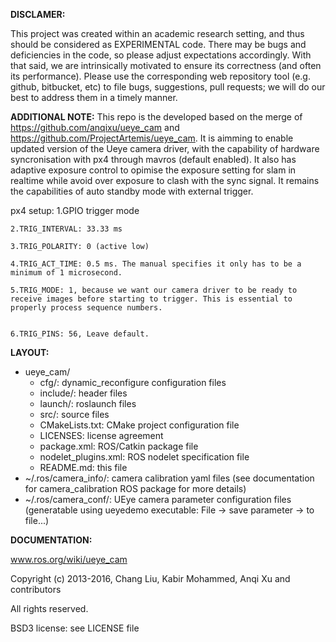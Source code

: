 **DISCLAMER:**

This project was created within an academic research setting, and thus should
be considered as EXPERIMENTAL code. There may be bugs and deficiencies in the
code, so please adjust expectations accordingly. With that said, we are
intrinsically motivated to ensure its correctness (and often its performance).
Please use the corresponding web repository tool (e.g. github, bitbucket, etc)
to file bugs, suggestions, pull requests; we will do our best to address them
in a timely manner.

**ADDITIONAL NOTE:**
This repo is the developed based on the merge of https://github.com/anqixu/ueye_cam and https://github.com/ProjectArtemis/ueye_cam.
It is aimming to enable updated version of the Ueye camera driver, with the capability of hardware syncronisation with px4 through mavros (default enabled). It also has adaptive exposure control to opimise the exposure setting for slam in realtime while avoid over exposure to clash with the sync signal. It remains the capabilities of auto standby mode with external trigger.

px4 setup:
    1.GPIO trigger mode

    2.TRIG_INTERVAL: 33.33 ms

    3.TRIG_POLARITY: 0 (active low)

    4.TRIG_ACT_TIME: 0.5 ms. The manual specifies it only has to be a minimum of 1 microsecond.

    5.TRIG_MODE: 1, because we want our camera driver to be ready to receive images before starting to trigger. This is essential to properly process sequence numbers.


    6.TRIG_PINS: 56, Leave default.



**LAYOUT:**
- ueye_cam/
  - cfg/:                 dynamic_reconfigure configuration files
  - include/:             header files
  - launch/:              roslaunch files
  - src/:                 source files
  - CMakeLists.txt:       CMake project configuration file
  - LICENSES:             license agreement
  - package.xml:          ROS/Catkin package file
  - nodelet_plugins.xml:  ROS nodelet specification file
  - README.md:            this file
- ~/.ros/camera_info/:    camera calibration yaml files
                          (see documentation for camera_calibration ROS package
                          for more details)
- ~/.ros/camera_conf/:    UEye camera parameter configuration files
                          (generatable using ueyedemo executable:
                          File -> save parameter -> to file...)


**DOCUMENTATION:**

www.ros.org/wiki/ueye_cam



Copyright (c) 2013-2016, Chang Liu, Kabir Mohammed, Anqi Xu and contributors

All rights reserved.

BSD3 license: see LICENSE file
